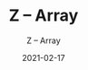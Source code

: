 ---
designer: "Endless Knot"
description: "Collection%3A%20Hand-Tufted%20Collection%0AColor%3A%20Greys%0AMaterial%3A%20100%25%20WoolStyle%3A%20Geometric"
image_primary: "img/ARRAY-Photorealistic-scaled-600x811.jpg"
manufacturer: "Endless Knot"
href: "https://endlessknotrugs.com/product/array/"
subtitle: "Z – Array"
tags: 
  - "hand-tufted collection"
  - "greys"
  - "100% wool"
  - "geometric"
  - "Endless Knot"
  - "Hand-Tufted Rugs"
title: "Z – Array"
category: "hand-tufted-rugs"
slug: "/manufacturers/endless-knot/hand-tufted-rugs/endless-knot-z-array"
date: "2021-02-17"
---